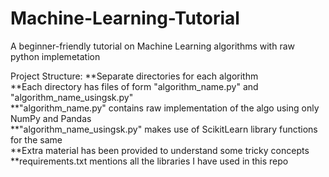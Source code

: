 # Machine-Learning-Tutorial

A beginner-friendly tutorial on Machine Learning algorithms with raw python implemetation

Project Structure:
**Separate directories for each algorithm<br>
**Each directory has files of form "algorithm_name.py" and "algorithm_name_usingsk.py"<br>
**"algorithm_name.py" contains raw implementation of the algo using only NumPy and Pandas<br>
**"algorithm_name_usingsk.py" makes use of ScikitLearn library functions for the same<br>
**Extra material has been provided to understand some tricky concepts<br>
**requirements.txt mentions all the libraries I have used in this repo
